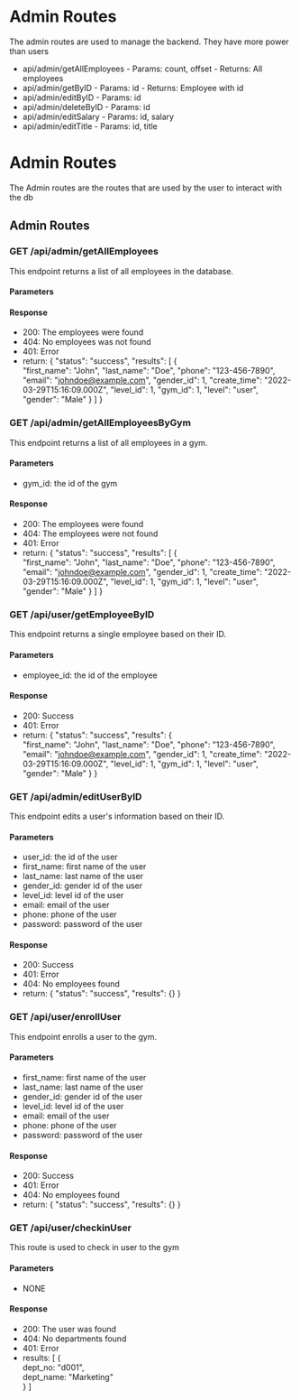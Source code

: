 Admin Routes
============
The admin routes are used to manage the backend. They have more power than users

* api/admin/getAllEmployees - Params: count, offset - Returns: All employees
* api/admin/getByID - Params: id - Returns: Employee with id
* api/admin/editByID - Params: id
* api/admin/deleteByID - Params: id
* api/admin/editSalary - Params: id, salary
* api/admin/editTitle - Params: id, title

Admin Routes
==========
The Admin routes are the routes that are used by the user to interact with the db

## Admin Routes
### GET /api/admin/getAllEmployees
This endpoint returns a list of all employees in the database.

#### Parameters

#### Response
* 200: The employees were found
* 404: No employees was not found
* 401: Error
* return: {
    "status": "success",
    "results": [
        {   
            "first_name": "John",
            "last_name": "Doe",
            "phone": "123-456-7890",
            "email": "johndoe@example.com",
            "gender_id": 1,
            "create_time": "2022-03-29T15:16:09.000Z",
            "level_id": 1,
            "gym_id": 1,
            "level": "user",
            "gender": "Male"
        }
    ] 
}

### GET /api/admin/getAllEmployeesByGym
This endpoint returns a list of all employees in a gym.

#### Parameters
* gym_id: the id of the gym

#### Response
* 200: The employees were found
* 404: The employees were not found
* 401: Error
* return: {
    "status": "success",
    "results": [
        {   
            "first_name": "John",
            "last_name": "Doe",
            "phone": "123-456-7890",
            "email": "johndoe@example.com",
            "gender_id": 1,
            "create_time": "2022-03-29T15:16:09.000Z",
            "level_id": 1,
            "gym_id": 1,
            "level": "user",
            "gender": "Male"
        }
    ] 
}

### GET /api/user/getEmployeeByID
This endpoint returns a single employee based on their ID.

#### Parameters
* employee_id: the id of the employee

#### Response
* 200: Success
* 401: Error
* return: {
    "status": "success",
    "results": {   
            "first_name": "John",
            "last_name": "Doe",
            "phone": "123-456-7890",
            "email": "johndoe@example.com",
            "gender_id": 1,
            "create_time": "2022-03-29T15:16:09.000Z",
            "level_id": 1,
            "gym_id": 1,
            "level": "user",
            "gender": "Male"
    }
}

### GET /api/admin/editUserByID
This endpoint edits a user's information based on their ID.

#### Parameters
* user_id: the id of the user
* first_name: first name of the user
* last_name: last name of the user
* gender_id: gender id of the user
* level_id: level id of the user
* email: email of the user
* phone: phone of the user
* password: password of the user

#### Response
* 200: Success
* 401: Error
* 404: No employees found
* return: {
    "status": "success",
    "results": {}
}

### GET /api/user/enrollUser
This endpoint enrolls a user to the gym.

#### Parameters
* first_name: first name of the user
* last_name: last name of the user
* gender_id: gender id of the user
* level_id: level id of the user
* email: email of the user
* phone: phone of the user
* password: password of the user

#### Response
* 200: Success
* 401: Error
* 404: No employees found
* return: {
    "status": "success",
    "results": {}
}

### GET /api/user/checkinUser
This route is used to check in user to the gym

#### Parameters
* NONE

#### Response
* 200: The user was found
* 404: No departments found
* 401: Error
* results: [
    {   
        dept_no: "d001",  
        dept_name: "Marketing"  
    }
]  
